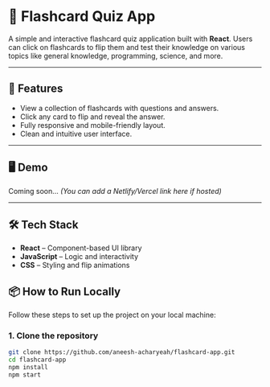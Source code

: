 # 🧠 Flashcard Quiz App

A simple and interactive flashcard quiz application built with **React**. Users can click on flashcards to flip them and test their knowledge on various topics like general knowledge, programming, science, and more.

---

## 🚀 Features

- View a collection of flashcards with questions and answers.
- Click any card to flip and reveal the answer.
- Fully responsive and mobile-friendly layout.
- Clean and intuitive user interface.

---

## 🖥️ Demo

Coming soon... *(You can add a Netlify/Vercel link here if hosted)*

---

## 🛠️ Tech Stack

- **React** – Component-based UI library
- **JavaScript** – Logic and interactivity
- **CSS** – Styling and flip animations

## 📦 How to Run Locally

Follow these steps to set up the project on your local machine:

### 1. Clone the repository

```bash
git clone https://github.com/aneesh-acharyeah/flashcard-app.git
cd flashcard-app
npm install
npm start


